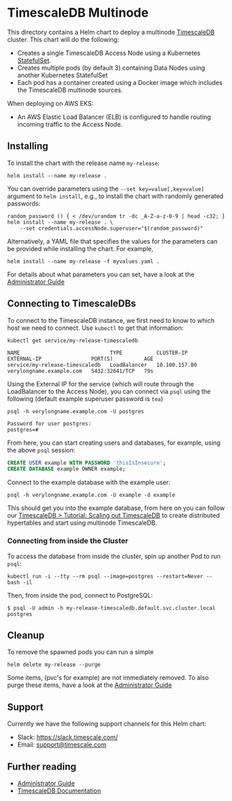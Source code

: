 # TimescaleDB Multinode

This directory contains a Helm chart to deploy a multinode [TimescaleDB](https://github.com/timescale/timescaledb/) cluster.
This chart will do the following:

- Creates a single TimescaleDB Access Node using a Kubernetes [StatefulSet](https://kubernetes.io/docs/concepts/workloads/controllers/statefulset/).
- Creates multiple pods (by default 3) containing Data Nodes using another Kubernetes StatefulSet
- Each pod has a container created using a Docker image which includes the TimescaleDB multinode sources.

When deploying on AWS EKS:
- An AWS Elastic Load Balancer (ELB) is configured to handle routing incoming traffic to the Access Node.

## Installing

To install the chart with the release name `my-release`:

```console
helm install --name my-release .
```

You can override parameters using the `--set key=value[,key=value]` argument to `helm install`,
e.g., to install the chart with randomly generated passwords:

```console
random_password () { < /dev/urandom tr -dc _A-Z-a-z-0-9 | head -c32; }
helm install --name my-release . \
    --set credentials.accessNode.superuser="$(random_password)"
```

Alternatively, a YAML file that specifies the values for the parameters can be provided while installing the chart. For example,
```console
helm install --name my-release -f myvalues.yaml .
```

For details about what parameters you can set, have a look at the [Administrator Guide](admin-guide.md#configure)

## Connecting to TimescaleDBs

To connect to the TimescaleDB instance, we first need to know to which host we need to connect. Use `kubectl` to get that information:
```console
kubectl get service/my-release-timescaledb
```
```
NAME                             TYPE           CLUSTER-IP      EXTERNAL-IP                PORT(S)          AGE
service/my-release-timescaledb   LoadBalancer   10.100.157.80   verylongname.example.com   5432:32641/TCP   79s
```

Using the External IP for the service (which will route through the LoadBalancer to the Access Node), you
can connect via `psql` using the following (default example superuser password is `tea`)

```console
psql -h verylongname.example.com -U postgres
```
```
Password for user postgres:
postgres=#
```

From here, you can start creating users and databases, for example, using the above `psql` session:
```sql
CREATE USER example WITH PASSWORD 'thisIsInsecure';
CREATE DATABASE example OWNER example;
```

Connect to the example database with the example user:

```console
psql -h verylongname.example.com -U example -d example
```

This should get you into the example database, from here on you can follow
our [TimescaleDB > Tutorial: Scaling out TimescaleDB](https://docs.timescale.com/clustering/tutorials/clustering)
to create distributed hypertables and start using multinode TimescaleDB.

### Connecting from inside the Cluster

To access the database from inside the cluster, spin up another Pod to run `psql`:

```
kubectl run -i --tty --rm psql --image=postgres --restart=Never -- bash -il
```

Then, from inside the pod, connect to PostgreSQL:

```console
$ psql -U admin -h my-release-timescaledb.default.svc.cluster.local postgres
```

## Cleanup

To remove the spawned pods you can run a simple
```console
helm delete my-release --purge
```
Some items, (pvc's for example) are not immediately removed.
To also purge these items, have a look at the [Administrator Guide](admin-guide.md#cleanup)

## Support
Currently we have the following support channels for this Helm chart:
- Slack: https://slack.timescale.com/
- Email: support@timescale.com

## Further reading

- [Administrator Guide](admin-guide.md)
- [TimescaleDB Documentation](https://docs.timescale.com/clustering/main)
